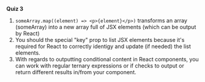 **Quiz 3**

1. `someArray.map((element) => <p>{element}</p>)`
   transforms an array (someArray) into a new array full of JSX elements (which can be output by React)
2. You should the special "key" prop to list JSX elements because it's required for React to correctly identigy and update (if needed) the list elements.
3. With regards to outputting conditional content in React components, you can work with regular ternary expressions or if checks to output or return different results in/from your component.
